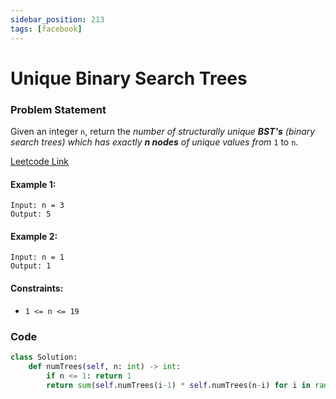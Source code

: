 ```yaml
---
sidebar_position: 213
tags: [facebook]
---
```


# Unique Binary Search Trees

### Problem Statement

Given an integer `n`, return the _number of structurally unique **BST's** (binary search trees) which has exactly **n nodes** of unique values from_ `1` to `n`.

[Leetcode Link](https://leetcode.com/problems/unique-binary-search-trees)

#### Example 1:

```
Input: n = 3
Output: 5
```

#### Example 2:

```
Input: n = 1
Output: 1
```

#### Constraints:

- `1 <= n <= 19`

### Code

```python title="Python Code"
class Solution:
    def numTrees(self, n: int) -> int:
        if n <= 1: return 1
        return sum(self.numTrees(i-1) * self.numTrees(n-i) for i in range(1, n+1))
```
